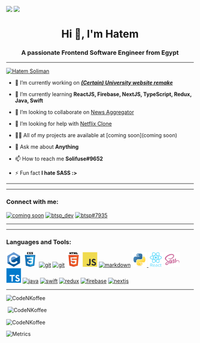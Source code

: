 ![](https://hit.yhype.me/github/profile?user_id=72696414)
![](https://komarev.com/ghpvc/?username=iamsolifuse)
<h1 align="center">Hi 👋, I'm Hatem</h1>
<h3 align="center">A passionate Frontend Software Engineer from Egypt</h3>

---

<p align="left"><a href="https://twitter.com/iamsolifuse" target="blank"><img src="https://img.shields.io/twitter/follow/iamsolifuse?logo=twitter&style=for-the-badge" alt="Hatem Soliman"/></a></p>

- 🔭 I’m currently working on [**_(Certain) University website remake_**](https://github.com/CodeNKoffee)

- 🌱 I’m currently learning **ReactJS, Firebase, NextJS, TypeScript, Redux, Java, Swift**

- 👯 I’m looking to collaborate on [News Aggregator](https://github.com/CodeNKoffee)

- 🤝 I’m looking for help with [Netflix Clone](https://github.com/CodeNKoffee)

- 👨‍💻 All of my projects are available at [coming soon](coming soon)

- 💬 Ask me about **Anything**

- 📫 How to reach me **Solifuse#9652**

- ⚡ Fun fact **I hate SASS :>**

---

---

<h3 align="left">Connect with me:</h3>
<p align="left">
<a href="https://www.linkedin.com/in/h4temsoliman/" target="blank"><img align="center" src="https://raw.githubusercontent.com/rahuldkjain/github-profile-readme-generator/master/src/images/icons/Social/linked-in-alt.svg" alt="coming soon" height="30" width="40" /></a>
<a href="https://twitter.com/iamsolifuse" target="blank"><img align="center" src="https://raw.githubusercontent.com/rahuldkjain/github-profile-readme-generator/master/src/images/icons/Social/twitter.svg" alt="btsp_dev" height="30" width="40" /></a>
<a href="https://discord.gg/solifuse#9652" target="blank"><img align="center" src="https://raw.githubusercontent.com/rahuldkjain/github-profile-readme-generator/master/src/images/icons/Social/discord.svg" alt="btsp#7935" height="30" width="40" /></a>
</p>

---

---

<h3 align="left">Languages and Tools:</h3>
<p align="left">
<a href="https://www.w3schools.com/c/" target="_blank" rel="noreferrer"> <img src="https://raw.githubusercontent.com/devicons/devicon/master/icons/c/c-original.svg" alt="c" width="40" height="40"/></a>
<a href="https://www.w3schools.com/css/" target="_blank" rel="noreferrer"> <img src="https://raw.githubusercontent.com/devicons/devicon/master/icons/css3/css3-original-wordmark.svg" alt="css3" width="40" height="40"/></a>
<a href="https://git-scm.com/" target="_blank" rel="noreferrer"> <img src="https://www.vectorlogo.zone/logos/git-scm/git-scm-icon.svg" alt="git" width="40" height="40"/></a>
<a href="https://git-scm.com/" target="_blank" rel="noreferrer"> <img src="https://www.vectorlogo.zone/logos/figma/figma-icon.svg" alt="git" width="40" height="40"/></a>
<a href="https://www.w3.org/html/" target="_blank" rel="noreferrer"> <img src="https://raw.githubusercontent.com/devicons/devicon/master/icons/html5/html5-original-wordmark.svg" alt="html5" width="40" height="40"/></a>
<a href="https://developer.mozilla.org/en-US/docs/Web/JavaScript" target="_blank" rel="noreferrer"> <img src="https://raw.githubusercontent.com/devicons/devicon/master/icons/javascript/javascript-original.svg" alt="javascript" width="40" height="40"/></a> 
<a href="https://git-scm.com/" target="_blank" rel="noreferrer"> <img src="https://markdown-here.com/img/icon256.png" alt="markdown" width="40" height="40"/></a>
<a href="https://www.python.org" target="_blank" rel="noreferrer"> <img src="https://raw.githubusercontent.com/devicons/devicon/master/icons/python/python-original.svg" alt="python" width="40" height="40"/>
<a href="https://reactjs.org/" target="_blank" rel="noreferrer"> <img src="https://raw.githubusercontent.com/devicons/devicon/master/icons/react/react-original-wordmark.svg" alt="react" width="40" height="40"/></a>
<a href="https://www.typescriptlang.org/" target="_blank" rel="noreferrer"> <img src="https://raw.githubusercontent.com/devicons/devicon/master/icons/sass/sass-original.svg" alt="sass" width="40" height="40"/></a>
<a href="https://www.typescriptlang.org/" target="_blank" rel="noreferrer"> <img src="https://raw.githubusercontent.com/devicons/devicon/master/icons/typescript/typescript-original.svg" alt="typescript" width="40" height="40"/></a>
<a href="https://git-scm.com/" target="_blank" rel="noreferrer"> <img src="https://www.vectorlogo.zone/logos/java/java-icon.svg" alt="java" width="40" height="40"/></a> 
<a href="https://git-scm.com/" target="_blank" rel="noreferrer"> <img src="https://www.vectorlogo.zone/logos/swift/swift-icon.svg" alt="swift" width="40"/></a>
<a href="https://git-scm.com/" target="_blank" rel="noreferrer"> <img src="https://cdn.worldvectorlogo.com/logos/redux.svg" alt="redux" width="40" height="40"/></a>
<a href="https://git-scm.com/" target="_blank" rel="noreferrer"> <img src="https://www.vectorlogo.zone/logos/firebase/firebase-icon.svg" alt="firebase" width="40" height="40"/></a>
<a href="https://git-scm.com/" target="_blank" rel="noreferrer"> <img src="https://files.raycast.com/4dnlt8m2mcb98bzc4zb8pggc4csi" alt="nextjs" width="40" height="40"/></a>
</p>

---

<p><img align="left" src="https://github-readme-stats.vercel.app/api/top-langs?username=CodeNKoffee&show_icons=true&locale=en&layout=compact" alt="CodeNKoffee" /></p>

<br>

<p>&nbsp;<img align="center" src="https://github-readme-stats.vercel.app/api?username=CodeNKoffee&show_icons=true&locale=en" alt="CodeNKoffee" /></p>

<p><img align="center" src="https://github-readme-streak-stats.herokuapp.com/?user=CodeNKoffee&" alt="CodeNKoffee" /></p>

![Metrics](https://metrics.lecoq.io/CodeNKoffee?template=classic&languages=1&isocalendar=1&activity=1&pagespeed=1&isocalendar.duration=half-year&languages.limit=8&languages.sections=most-used&languages.colors=github&languages.threshold=0%25&languages.indepth=false&languages.analysis.timeout=15&languages.categories=markup%2C%20programming&languages.recent.categories=markup%2C%20programming&languages.recent.load=300&languages.recent.days=14&activity.limit=5&activity.load=300&activity.days=14&activity.filter=all&activity.visibility=all&activity.timestamps=false&pagespeed.url=https%3A%2F%2Fpogy.xyz&pagespeed.detailed=false&pagespeed.screenshot=false&config.timezone=Asia%2FBeirut)
